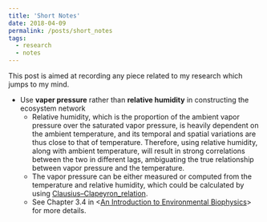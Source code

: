```yaml
---
title: 'Short Notes'
date: 2018-04-09
permalink: /posts/short_notes
tags:
  - research
  - notes
---
```


This post is aimed at recording any piece related to my research which jumps to my mind.

* Use **vaper pressure** rather than **relative humidity** in constructing the ecosystem network
  - Relative humidity, which is the proportion of the ambient vapor pressure over the saturated vapor pressure, is heavily dependent on the ambient temperature, and its temporal and spatial variations are thus close to that of temperature. Therefore, using relative humidity, along with ambient temperature, will result in strong correlations between the two in different lags, ambiguating the true relationship between vapor pressure and the temperature. 
  - The vapor pressure can be either measured or computed from the temperature and relative humidity, which could be calculated by using [Clausius–Clapeyron_relation](https://en.wikipedia.org/wiki/Clausius%E2%80%93Clapeyron_relation).
  - See Chapter 3.4 in <[An Introduction to Environmental Biophysics](https://www.springer.com/us/book/9780387949376)> for more details.
